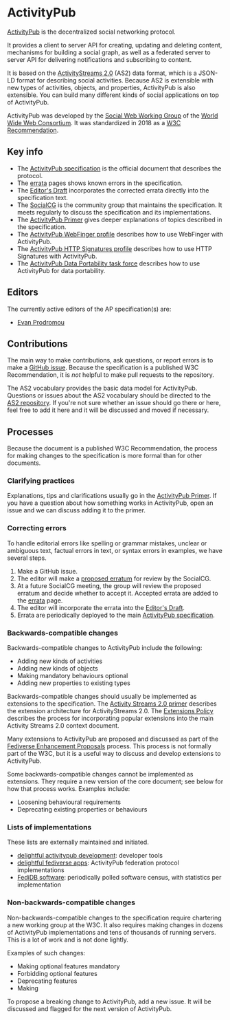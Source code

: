 # ActivityPub

[ActivityPub](https://www.w3.org/TR/activitypub/) is the decentralized social networking protocol.

It provides a client to server API for creating, updating and deleting content, mechanisms for building a social graph, as well as a federated server to server API for delivering notifications and subscribing to content.

It is based on the [ActivityStreams 2.0](https://www.w3.org/TR/activitystreams-core/) (AS2) data format, which is a JSON-LD format for describing social activities. Because AS2 is extensible with new types of activities, objects, and properties, ActivityPub is also extensible. You can build many different kinds of social applications on top of ActivityPub.

ActivityPub was developed by the [Social Web Working Group](https://www.w3.org/Social/WG) of the [World Wide Web Consortium](https://www.w3.org/). It was standardized in 2018 as a [W3C Recommendation](https://www.w3.org/TR/activitypub/).

## Key info

- The [ActivityPub specification](https://www.w3.org/TR/activitypub/) is the official document that describes the protocol.
- The [errata](https://www.w3.org/wiki/ActivityPub_errata) pages shows known errors in the specification.
- The [Editor's Draft](https://w3.github.io/activitypub/) incorporates the corrected errata directly into the specification text.
- The [SocialCG](https://www.w3.org/community/socialcg/) is the community group that maintains the specification. It meets regularly to discuss the specification and its implementations.
- The [ActivityPub Primer](https://www.w3.org/wiki/ActivityPub/Primer) gives deeper explanations of topics described in the specification.
- The [ActivityPub WebFinger profile](https://swicg.github.io/activitypub-webfinger/) describes how to use WebFinger with ActivityPub.
- The [ActivityPub HTTP Signatures profile](https://swicg.github.io/activitypub-http-signatures/) describes how to use HTTP Signatures with ActivityPub.
- The [ActivityPub Data Portability task force](https://swicg.github.io/activitypub-data-portability/) describes how to use ActivityPub for data portability.

## Editors

The currently active editors of the AP specification(s) are:

- [Evan Prodromou](https://github.com/evanp)

## Contributions

The main way to make contributions, ask questions, or report errors is to make a [GitHub issue](https://github.com/w3c/activitypub/issues). Because the specification is a published W3C Recommendation, it is *not* helpful to make pull requests to the repository.

The AS2 vocabulary provides the basic data model for ActivityPub. Questions or issues about the AS2 vocabulary should be directed to the [AS2 repository](https://github.com/w3c/activitystreams). If you're not sure whether an issue should go there or here, feel free to add it here and it will be discussed and moved if necessary.

## Processes

Because the document is a published W3C Recommendation, the process for making changes to the specification is more formal than for other documents.

### Clarifying practices

Explanations, tips and clarifications usually go in the [ActivityPub Primer](https://www.w3.org/wiki/ActivityPub/Primer). If you have a question about how something works in ActivityPub, open an issue and we can discuss adding it to the primer.

### Correcting errors

To handle editorial errors like spelling or grammar mistakes, unclear or ambiguous text, factual errors in text, or syntax errors in examples, we have several steps.

1. Make a GitHub issue.
2. The editor will make a [proposed erratum](https://www.w3.org/wiki/ActivityPub_errata/Proposed) for review by the SocialCG.
3. At a future SocialCG meeting, the group will review the proposed erratum and decide whether to accept it. Accepted errata are added to the [errata](https://www.w3.org/wiki/ActivityPub_errata) page.
4. The editor will incorporate the errata into the [Editor's Draft](https://w3.github.io/activitypub/).
5. Errata are periodically deployed to the main [ActivityPub specification](https://www.w3.org/TR/activitypub/).

### Backwards-compatible changes

Backwards-compatible changes to ActivityPub include the following:

- Adding new kinds of activities
- Adding new kinds of objects
- Making mandatory behaviours optional
- Adding new properties to existing types

Backwards-compatible changes should usually be implemented as extensions to the specification. The [Activity Streams 2.0 primer](https://www.w3.org/wiki/Activity_Streams/Primer/Extensions) describes the extension architecture for ActivityStreams 2.0. The [Extensions Policy](https://swicg.github.io/extensions-policy/) describes the process for incorporating popular extensions into the main Activity Streams 2.0 context document.

Many extensions to ActivityPub are proposed and discussed as part of the [Fediverse Enhancement Proposals](https://codeberg.org/fediverse/fep) process. This process is not formally part of the W3C, but it is a useful way to discuss and develop extensions to ActivityPub.

Some backwards-compatible changes cannot be implemented as extensions. They require a new version of the core document; see below for how that process works. Examples include:

- Loosening behavioural requirements
- Deprecating existing properties or behaviours

### Lists of implementations

These lists are externally maintained and initiated.

- [delightful activitypub development](https://delightful.club/delightful_activitypub_development/): developer tools
- [delightful fediverse apps](https://delightful.club/delightful_fediverse_apps/): ActivityPub federation protocol implementations
- [FediDB software](https://fedidb.org/software): periodically polled software census, with statistics per implementation

### Non-backwards-compatible changes

Non-backwards-compatible changes to the specification require chartering a new working group at the W3C. It also requires making changes in dozens of ActivityPub implementations and tens of thousands of running servers. This is a lot of work and is not done lightly.

Examples of such changes:

- Making optional features mandatory
- Forbidding optional features
- Deprecating features
- Making

To propose a breaking change to ActivityPub, add a new issue. It will be discussed and flagged for the next version of ActivityPub.
